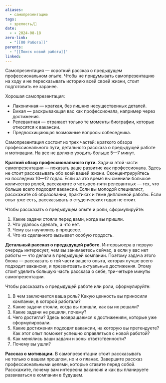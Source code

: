 ```yaml
---
aliases:
  - самопрезентацию
tags:
  - зрелость/🌱
date:
  - - 2024-08-18
zero-link:
  - "[[00 Работа]]"
parents:
  - "[[Поиск новой работы]]"
linked:
---
```

Самопрезентация — короткий рассказ о предыдущем профессиональном опыте. Чтобы не придумывать самопрезентацию на ходу и не пересказывать историю всей своей жизни, стоит подготовить ее заранее. 

Хорошая самопрезентация:
- Лаконичная — краткая, без лишних несущественных деталей.
- Емкая — раскрывающая вас как профессионала, например через достижения.
- Релевантная — отражает только те моменты биографии, которые относятся к вакансии.
- Предвосхищающая возможные вопросы собеседника.

Самопрезентация состоит из трех частей: краткого обзора профессионального пути, детального рассказа о предыдущей работе и мотивации. На все не должно уходить больше 5—7 минут.

**Краткий обзор профессионального пути.** Задача этой части самопрезентации — показать ваше развитие как профессионала. Здесь не стоит рассказывать обо всей вашей жизни. Сконцентрируйтесь на последних 10—12 годах. Если за это время вы сменили большое количество ролей, расскажите о четырех-пяти релевантных — тех, что больше всего подходят вакансии. Если вы молодой специалист, расскажите об образовании, практиках и теме дипломной работы. Если опыт уже есть, рассказывать о студенческих годах не стоит.

Чтобы рассказать о предыдущем опыте и роли, сформулируйте:
1. Какие задачи стояли перед вами, когда вы пришли.
2. Что удалось сделать, а что нет.
3. Чему вы научились в процессе.
4. Что из сделанного вызывает особую гордость.

**Детальный рассказ о предыдущей работе.** Интервьюера в первую очередь интересует, чем вы занимаетесь сейчас, а если у вас нет работы — что делали в предыдущей компании. Поэтому задача этого блока — рассказать о той части вашего опыта, которая лучше всего подходит вакансии, и презентовать актуальные достижения. Этому стоит уделить большую часть рассказа о себе, три-четыре минуты самопрезентации.

Чтобы рассказать о предыдущей работе или роли, сформулируйте:
1. В чем заключается ваша роль? Какую ценность вы приносили компании, в которой работали?
2. Какие задачи стояли, когда вы пришли, как вы их решали?
3. Какие задачи не решили, почему?
4. Чего достигли? Здесь возвращаемся к достижениям, которые уже сформулировали.
5. Какие достижения подходят вакансии, на которую вы претендуете? Как этот опыт поможет успешно справляться с новой работой?
6. Как менялись ваши задачи и зоны ответственности?
7. Почему вы ушли?

**Рассказ о мотивации.** В самопрезентации стоит рассказывать не только о вашем прошлом, но и о планах. Завершите рассказ профессиональными целями, которые ставите перед собой. Расскажите, почему вам интересна вакансия и как вы планируете развиваться в компании в будущем.